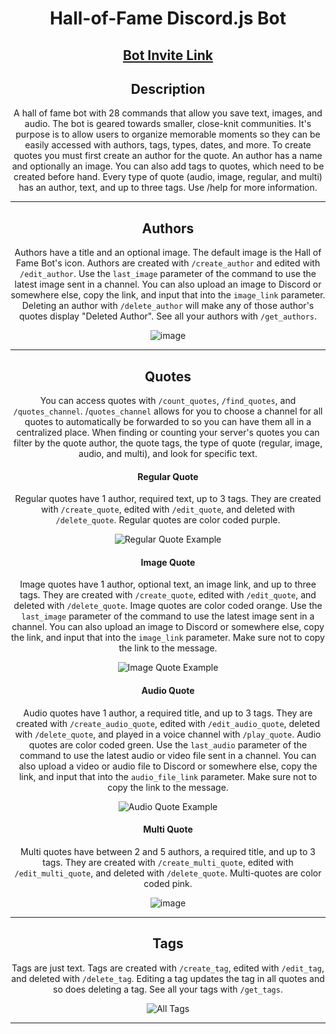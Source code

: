 <div align="center">
  
  # Hall-of-Fame Discord.js Bot

  ## [Bot Invite Link](https://discord.com/api/oauth2/authorize?client_id=973042179033415690&permissions=423054793728&scope=bot%20applications.commands)
  
  ## Description
  A hall of fame bot with 28 commands that allow you save text, images, and audio. The bot is geared towards smaller, close-knit communities. It's purpose is to allow users to organize memorable moments so they can be easily accessed with authors, tags, types, dates, and more. To create quotes you must first create an author for the quote. An author has a name and optionally an image. You can also add tags to quotes, which need to be created before hand. Every type of quote (audio, image, regular, and multi) has an author, text, and up to three tags. Use /help for more information.
  <hr class="rounded">
  
  ## Authors
  Authors have a title and an optional image. The default image is the Hall of Fame Bot's icon. Authors are created with `/create_author` and edited with `/edit_author`. Use the `last_image` parameter of the command to use the latest image sent in a channel. You can also upload an image to Discord or somewhere else, copy the link, and input that into the `image_link` parameter. Deleting an author with `/delete_author` will make any of those author's quotes display "Deleted Author". See all your authors with `/get_authors`.
  
  ![image](https://user-images.githubusercontent.com/102398620/208613726-60eaee16-0410-4bc2-895d-a8a79b69fab0.png)
   <hr class="rounded">
  
  ## Quotes
  You can access quotes with `/count_quotes`, `/find_quotes`, and `/quotes_channel`. /`quotes_channel` allows for you to choose a channel for all quotes to automatically be forwarded to so you can have them all in a centralized place. When finding or counting your server's quotes you can filter by the quote author, the quote tags, the type of quote (regular, image, audio, and multi), and look for specific text.
  
  #### Regular Quote
  Regular quotes have 1 author, required text, up to 3 tags. They are created with `/create_quote`, edited with `/edit_quote`, and deleted with `/delete_quote`. Regular quotes are color coded purple.
  
  ![Regular Quote Example](https://user-images.githubusercontent.com/102398620/208363430-727dcf64-d4b9-4886-a430-d488e2bd1fbc.png)
  
  #### Image Quote
  Image quotes have 1 author, optional text, an image link, and up to three tags. They are created with `/create_quote`, edited with `/edit_quote`, and deleted with `/delete_quote`. Image quotes are color coded orange. Use the `last_image` parameter of the command to use the latest image sent in a channel. You can also upload an image to Discord or somewhere else, copy the link, and input that into the `image_link` parameter. Make sure not to copy the link to the message.
  
  ![Image Quote Example](https://user-images.githubusercontent.com/102398620/208363753-374c95c3-8397-4202-ba4f-8b31bea5644c.png)

  #### Audio Quote
  Audio quotes have 1 author, a required title, and up to 3 tags. They are created with `/create_audio_quote`, edited with `/edit_audio_quote`, deleted with `/delete_quote`, and played in a voice channel with `/play_quote`. Audio quotes are color coded green. Use the `last_audio` parameter of the command to use the latest audio or video file sent in a channel. You can also upload a video or audio file to Discord or somewhere else, copy the link, and input that into the `audio_file_link` parameter. Make sure not to copy the link to the message.
  
  ![Audio Quote Example](https://user-images.githubusercontent.com/102398620/208363444-0423f9de-40cd-4fc2-a8c7-ab3c076c57a3.png)
  
  #### Multi Quote
  Multi quotes have between 2 and 5 authors, a required title, and up to 3 tags. They are created with `/create_multi_quote`, edited with `/edit_multi_quote`, and deleted with `/delete_quote`. Multi-quotes are color coded pink.
  
  ![image](https://user-images.githubusercontent.com/102398620/208615647-233779c1-efac-498a-af08-f20782f35e0f.png)
  <hr class="rounded">
  
  ## Tags
  Tags are just text. Tags are created with `/create_tag`, edited with `/edit_tag`, and deleted with `/delete_tag`. Editing a tag updates the tag in all quotes and so does deleting a tag. See all your tags with `/get_tags`.
  
  ![All Tags](https://user-images.githubusercontent.com/102398620/208617527-385b0bbc-dc85-4403-ad51-e68f52ec41ed.png)

  <hr class="rounded">
</div>
